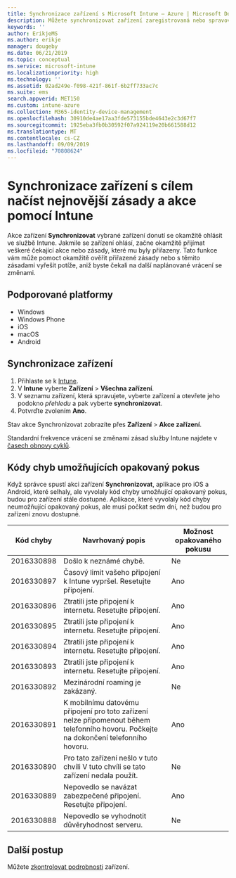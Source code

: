 ```yaml
---
title: Synchronizace zařízení s Microsoft Intune – Azure | Microsoft Docs
description: Můžete synchronizovat zařízení zaregistrovaná nebo spravovaná v Microsoft Intune, abyste získali nejnovější zásady a akce. Postup zahrnuje synchronizaci pomocí portálu Azure Portal a zobrazení kódů chyb, které umožňují opakovaný pokus.
keywords: ''
author: ErikjeMS
ms.author: erikje
manager: dougeby
ms.date: 06/21/2019
ms.topic: conceptual
ms.service: microsoft-intune
ms.localizationpriority: high
ms.technology: ''
ms.assetid: 02ad249e-f098-421f-861f-6b2ff733ac7c
ms.suite: ems
search.appverid: MET150
ms.custom: intune-azure
ms.collection: M365-identity-device-management
ms.openlocfilehash: 30910de4ae17aa3fde573155bde4643e2c3d67f7
ms.sourcegitcommit: 1925eba3fb0b30592f07a924119e20b661588d12
ms.translationtype: MT
ms.contentlocale: cs-CZ
ms.lasthandoff: 09/09/2019
ms.locfileid: "70808624"
---
```

# <a name="sync-devices-to-get-the-latest-policies-and-actions-with-intune"></a>Synchronizace zařízení s cílem načíst nejnovější zásady a akce pomocí Intune


Akce zařízení **Synchronizovat** vybrané zařízení donutí se okamžitě ohlásit ve službě Intune. Jakmile se zařízení ohlásí, začne okamžitě přijímat veškeré čekající akce nebo zásady, které mu byly přiřazeny. Tato funkce vám může pomoct okamžitě ověřit přiřazené zásady nebo s těmito zásadami vyřešit potíže, aniž byste čekali na další naplánované vrácení se změnami.

## <a name="supported-platforms"></a>Podporované platformy

- Windows
- Windows Phone
- iOS
- macOS
- Android

## <a name="sync-a-device"></a>Synchronizace zařízení

1. Přihlaste se k [Intune](https://go.microsoft.com/fwlink/?linkid=2090973). 
3. V **Intune** vyberte **Zařízení** > **Všechna zařízení**.
4. V seznamu zařízení, která spravujete, vyberte zařízení a otevřete jeho podokno *přehledu* a pak vyberte **synchronizovat**.
5. Potvrďte zvolením **Ano**.

Stav akce Synchronizovat zobrazíte přes **Zařízení** > **Akce zařízení**.

Standardní frekvence vrácení se změnami zásad služby Intune najdete v [časech obnovy cyklů](device-profile-troubleshoot.md#how-long-does-it-take-for-devices-to-get-a-policy-profile-or-app-after-they-are-assigned).

## <a name="retryable-error-codes"></a>Kódy chyb umožňujících opakovaný pokus

Když správce spustí akci zařízení **Synchronizovat**, aplikace pro iOS a Android, které selhaly, ale vyvolaly kód chyby umožňující opakovaný pokus, budou pro zařízení stále dostupné. Aplikace, které vyvolaly kód chyby neumožňující opakovaný pokus, ale musí počkat sedm dní, než budou pro zařízení znovu dostupné.


| Kód chyby  | Navrhovaný popis | Možnost opakovaného pokusu |
|---|---|---|
| 2016330898 | Došlo k neznámé chybě. | Ne |
| 2016330897 | Časový limit vašeho připojení k Intune vypršel. Resetujte připojení. | Ano |
| 2016330896 | Ztratili jste připojení k internetu. Resetujte připojení. | Ano |
| 2016330895 | Ztratili jste připojení k internetu. Resetujte připojení. | Ano |
| 2016330894 | Ztratili jste připojení k internetu. Resetujte připojení. | Ano |
| 2016330893 | Ztratili jste připojení k internetu. Resetujte připojení. | Ano|
| 2016330892 | Mezinárodní roaming je zakázaný. | Ne|
| 2016330891 | K mobilnímu datovému připojení pro toto zařízení nelze připomenout během telefonního hovoru. Počkejte na dokončení telefonního hovoru. | Ano|
| 2016330890 | Pro tato zařízení nešlo v tuto chvíli V tuto chvíli se tato zařízení nedala použít. | Ne|
| 2016330889 | Nepovedlo se navázat zabezpečené připojení. Resetujte připojení. | Ano|
| 2016330888 | Nepovedlo se vyhodnotit důvěryhodnost serveru. | Ne|

## <a name="next-steps"></a>Další postup

Můžete [zkontrolovat podrobnosti](device-inventory.md) zařízení.
 
